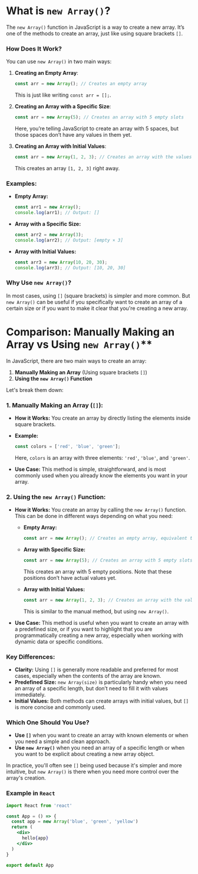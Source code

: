 # **What is `new Array()`?**

The `new Array()` function in JavaScript is a way to create a new array. It’s one of the methods to create an array, just like using square brackets `[]`.

### **How Does It Work?**

You can use `new Array()` in two main ways:

1. **Creating an Empty Array**:
   ```javascript
   const arr = new Array(); // Creates an empty array
   ```

   This is just like writing `const arr = [];`.

2. **Creating an Array with a Specific Size**:
   ```javascript
   const arr = new Array(5); // Creates an array with 5 empty slots
   ```

   Here, you’re telling JavaScript to create an array with 5 spaces, but those spaces don’t have any values in them yet.

3. **Creating an Array with Initial Values**:
   ```javascript
   const arr = new Array(1, 2, 3); // Creates an array with the values 1, 2, and 3
   ```

   This creates an array `[1, 2, 3]` right away.

### **Examples:**

- **Empty Array:**
  ```javascript
  const arr1 = new Array(); 
  console.log(arr1); // Output: []
  ```

- **Array with a Specific Size:**
  ```javascript
  const arr2 = new Array(3); 
  console.log(arr2); // Output: [empty × 3]
  ```

- **Array with Initial Values:**
  ```javascript
  const arr3 = new Array(10, 20, 30); 
  console.log(arr3); // Output: [10, 20, 30]
  ```

### **Why Use `new Array()`?**

In most cases, using `[]` (square brackets) is simpler and more common. But `new Array()` can be useful if you specifically want to create an array of a certain size or if you want to make it clear that you're creating a new array.


# Comparison: Manually Making an Array vs Using `new Array()`**

In JavaScript, there are two main ways to create an array:

1. **Manually Making an Array** (Using square brackets `[]`)
2. **Using the `new Array()` Function**

Let's break them down:

### **1. Manually Making an Array (`[]`):**

- **How it Works:** You create an array by directly listing the elements inside square brackets.
- **Example:**

  ```javascript
  const colors = ['red', 'blue', 'green'];
  ```

  Here, `colors` is an array with three elements: `'red'`, `'blue'`, and `'green'`.

- **Use Case:** This method is simple, straightforward, and is most commonly used when you already know the elements you want in your array.

### **2. Using the `new Array()` Function:**

- **How it Works:** You create an array by calling the `new Array()` function. This can be done in different ways depending on what you need:

  - **Empty Array:**
    ```javascript
    const arr = new Array(); // Creates an empty array, equivalent to []
    ```

  - **Array with Specific Size:**
    ```javascript
    const arr = new Array(5); // Creates an array with 5 empty slots
    ```

    This creates an array with 5 empty positions. Note that these positions don’t have actual values yet.

  - **Array with Initial Values:**
    ```javascript
    const arr = new Array(1, 2, 3); // Creates an array with the values [1, 2, 3]
    ```

    This is similar to the manual method, but using `new Array()`.

- **Use Case:** This method is useful when you want to create an array with a predefined size, or if you want to highlight that you are programmatically creating a new array, especially when working with dynamic data or specific conditions.

### **Key Differences:**

- **Clarity:** Using `[]` is generally more readable and preferred for most cases, especially when the contents of the array are known.
- **Predefined Size:** `new Array(size)` is particularly handy when you need an array of a specific length, but don’t need to fill it with values immediately.
- **Initial Values:** Both methods can create arrays with initial values, but `[]` is more concise and commonly used.

### **Which One Should You Use?**

- **Use `[]`** when you want to create an array with known elements or when you need a simple and clean approach.
- **Use `new Array()`** when you need an array of a specific length or when you want to be explicit about creating a new array object.

In practice, you'll often see `[]` being used because it's simpler and more intuitive, but `new Array()` is there when you need more control over the array's creation.


### Example in `React`
   ```jsx
   import React from 'react'
   
   const App = () => {
     const app = new Array('blue', 'green', 'yellow')
     return (
       <div>
         hello{app}
       </div>
     )
   }
   
   export default App
   ```
